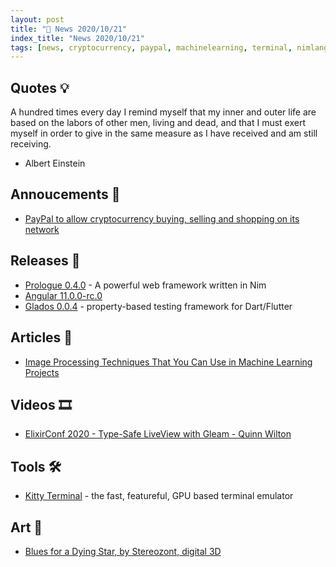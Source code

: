 ```yaml
---
layout: post
title: "📜 News 2020/10/21"
index_title: "News 2020/10/21"
tags: [news, cryptocurrency, paypal, machinelearning, terminal, nimlang, angular, typescript, elixir, gleamlang, erlang, dark, flutter]
---
```


## Quotes 💡

A hundred times every day I remind myself that my inner and outer life are based on the labors of other men, living and dead, and that I must exert myself in order to give in the same measure as I have received and am still receiving.

- Albert Einstein

## Annoucements 🎺

- [PayPal to allow cryptocurrency buying, selling and shopping on its network](https://www.reuters.com/article/paypal-cryptocurrency/paypal-to-allow-cryptocurrency-buying-selling-and-shopping-on-its-network-idINL1N2HB14U)

## Releases 🥳

- [Prologue 0.4.0](https://github.com/planety/prologue/releases/tag/v0.4.0) - A powerful web framework written in Nim
- [Angular 11.0.0-rc.0](https://github.com/angular/angular/blob/master/CHANGELOG.md#1100-rc0-2020-10-21)
- [Glados 0.0.4](https://pub.dev/packages/glados/changelog#004) - property-based testing framework for Dart/Flutter

## Articles 📜

- [Image Processing Techniques That You Can Use in Machine Learning Projects](https://neptune.ai/blog/image-processing-techniques-you-can-use-in-machine-learning)

## Videos 🎞

- [ElixirConf 2020 - Type-Safe LiveView with Gleam - Quinn Wilton](https://www.youtube.com/watch?v=UCIcJBM_YDw)

## Tools 🛠

- [Kitty Terminal](https://sw.kovidgoyal.net/kitty) - the fast, featureful, GPU based terminal emulator

## Art 🎨

- [Blues for a Dying Star, by Stereozont, digital 3D](https://www.reddit.com/r/Art/comments/jf79nd/blues_for_a_dying_star_by_me_digital_3d_2020)



